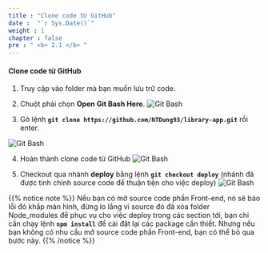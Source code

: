 ```yaml
---
title : "Clone code từ GitHub"
date :  "`r Sys.Date()`" 
weight : 1
chapter : false
pre : " <b> 2.1 </b> "
---
```

#### Clone code từ GitHub
1. Truy cập vào folder mà bạn muốn lưu trữ code.

2. Chuột phải chọn **Open Git Bash Here**.
![Git Bash](../../../images/2-CloneCode/01.png?width=40pc)

3. Gõ lệnh **`git clone https://github.com/NTDung93/library-app.git`** rồi enter.

![Git Bash](../../../images/2-CloneCode/02.png?width=40pc)

4. Hoàn thành clone code từ GitHub
![Git Bash](../../../images/2-CloneCode/03.png?width=40pc)

5. Checkout qua nhánh **deploy** bằng lệnh **`git checkout deploy`** (nhánh đã được tinh chỉnh source code để thuận tiện cho việc deploy)
![Git Bash](../../../images/2-CloneCode/04.png?width=40pc)

{{% notice note %}}
Nếu bạn có mở source code phần Front-end, nó sẽ báo lỗi đỏ khắp màn hình, đừng lo lắng vì source đó đã xóa folder Node_modules để phục vụ cho việc deploy trong các section tới, bạn chỉ cần chạy lệnh **`npm install`** để cài đặt lại các package cần thiết. Nhưng nếu bạn không có nhu cầu mở source code phần Front-end, bạn có thể bỏ qua bước này.
{{% /notice %}}